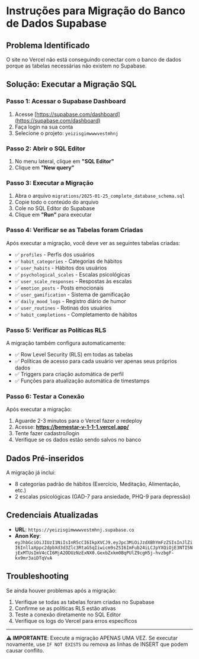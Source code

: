 # Instruções para Migração do Banco de Dados Supabase

## Problema Identificado
O site no Vercel não está conseguindo conectar com o banco de dados porque as tabelas necessárias não existem no Supabase.

## Solução: Executar a Migração SQL

### Passo 1: Acessar o Supabase Dashboard
1. Acesse [https://supabase.com/dashboard](https://supabase.com/dashboard)
2. Faça login na sua conta
3. Selecione o projeto: `yeizisgimwwwvestmhnj`

### Passo 2: Abrir o SQL Editor
1. No menu lateral, clique em **"SQL Editor"**
2. Clique em **"New query"**

### Passo 3: Executar a Migração
1. Abra o arquivo `migrations/2025-01-25_complete_database_schema.sql`
2. Copie todo o conteúdo do arquivo
3. Cole no SQL Editor do Supabase
4. Clique em **"Run"** para executar

### Passo 4: Verificar se as Tabelas foram Criadas
Após executar a migração, você deve ver as seguintes tabelas criadas:

- ✅ `profiles` - Perfis dos usuários
- ✅ `habit_categories` - Categorias de hábitos
- ✅ `user_habits` - Hábitos dos usuários
- ✅ `psychological_scales` - Escalas psicológicas
- ✅ `user_scale_responses` - Respostas às escalas
- ✅ `emotion_posts` - Posts emocionais
- ✅ `user_gamification` - Sistema de gamificação
- ✅ `daily_mood_logs` - Registro diário de humor
- ✅ `user_routines` - Rotinas dos usuários
- ✅ `habit_completions` - Completamento de hábitos

### Passo 5: Verificar as Políticas RLS
A migração também configura automaticamente:
- ✅ Row Level Security (RLS) em todas as tabelas
- ✅ Políticas de acesso para cada usuário ver apenas seus próprios dados
- ✅ Triggers para criação automática de perfil
- ✅ Funções para atualização automática de timestamps

### Passo 6: Testar a Conexão
Após executar a migração:
1. Aguarde 2-3 minutos para o Vercel fazer o redeploy
2. Acesse: **https://bemestar-v-1-1-1.vercel.app/**
3. Tente fazer cadastro/login
4. Verifique se os dados estão sendo salvos no banco

## Dados Pré-inseridos
A migração já inclui:
- 8 categorias padrão de hábitos (Exercício, Meditação, Alimentação, etc.)
- 2 escalas psicológicas (GAD-7 para ansiedade, PHQ-9 para depressão)

## Credenciais Atualizadas
- **URL**: `https://yeizisgimwwwvestmhnj.supabase.co`
- **Anon Key**: `eyJhbGciOiJIUzI1NiIsInR5cCI6IkpXVCJ9.eyJpc3MiOiJzdXBhYmFzZSIsInJlZiI6InllaXppc2dpbXd3d3Zlc3RtaG5qIiwicm9sZSI6ImFub24iLCJpYXQiOjE3NTI5NjExMTUsImV4cCI6MjA2ODUzNzExNX0.GexbZxkm0BqPUlZ9cgH5j-hvzbgF-kx9mr3aiDTqVvA`

## Troubleshooting
Se ainda houver problemas após a migração:
1. Verifique se todas as tabelas foram criadas no Supabase
2. Confirme se as políticas RLS estão ativas
3. Teste a conexão diretamente no SQL Editor
4. Verifique os logs do Vercel para erros específicos

---

**⚠️ IMPORTANTE**: Execute a migração APENAS UMA VEZ. Se executar novamente, use `IF NOT EXISTS` ou remova as linhas de INSERT que podem causar conflito.